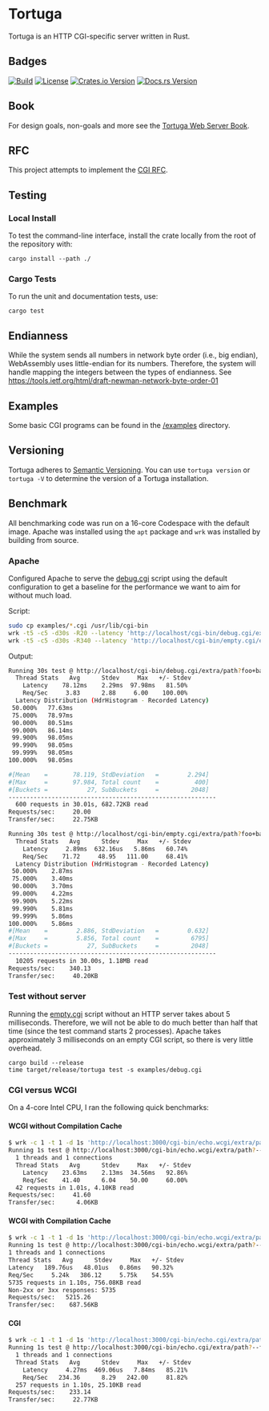# Tortuga

Tortuga is an HTTP CGI-specific server written in Rust.

## Badges
[![Build](https://github.com/misalcedo/tortuga/actions/workflows/compatibility.yml/badge.svg)](https://github.com/misalcedo/tortuga/actions/workflows/compatibility.yml)
[![License](https://img.shields.io/badge/License-Apache%202.0-yellowgreen.svg)](https://opensource.org/licenses/Apache-2.0)
[![Crates.io Version](https://img.shields.io/crates/v/tortuga.svg)](https://crates.io/crates/tortuga)
[![Docs.rs Version](https://docs.rs/tortuga/badge.svg)](https://docs.rs/tortuga)

## Book
For design goals, non-goals and more see the [Tortuga Web Server Book](https://tortuga.salcedo.cc).

## RFC
This project attempts to implement the [CGI RFC](https://www.rfc-editor.org/rfc/rfc3875.html).

## Testing
### Local Install
To test the command-line interface, install the crate locally from the root of the repository with:

```console
cargo install --path ./
```

### Cargo Tests
To run the unit and documentation tests, use:
```console
cargo test
```

## Endianness
While the system sends all numbers in network byte order (i.e., big endian), WebAssembly uses little-endian for its numbers. Therefore, the system will handle mapping the integers between the types of endianness. See <https://tools.ietf.org/html/draft-newman-network-byte-order-01>

## Examples
Some basic CGI programs can be found in the [/examples](./examples) directory.

## Versioning
Tortuga adheres to [Semantic Versioning](https://semver.org/). You can use `tortuga version` or `tortuga -V` to determine the version of a Tortuga installation.

## Benchmark
All benchmarking code was run on a 16-core Codespace with the default image. Apache was installed using the `apt` package and `wrk` was installed by building from source.

### Apache
Configured Apache to serve the [debug.cgi](examples/debug.cgi) script using the default configuration to get a baseline for the performance we want to aim for without much load.

Script:
```bash
sudo cp examples/*.cgi /usr/lib/cgi-bin
wrk -t5 -c5 -d30s -R20 --latency 'http://localhost/cgi-bin/debug.cgi/extra/path?foo+bar+--me%202'
wrk -t5 -c5 -d30s -R340 --latency 'http://localhost/cgi-bin/empty.cgi/extra/path?foo+bar+--me%202'
```

Output:
```bash
Running 30s test @ http://localhost/cgi-bin/debug.cgi/extra/path?foo+bar+--me%202
  Thread Stats   Avg      Stdev     Max   +/- Stdev
    Latency    78.12ms    2.29ms  97.98ms   81.50%
    Req/Sec     3.83      2.88     6.00    100.00%
  Latency Distribution (HdrHistogram - Recorded Latency)
 50.000%   77.63ms
 75.000%   78.97ms
 90.000%   80.51ms
 99.000%   86.14ms
 99.900%   98.05ms
 99.990%   98.05ms
 99.999%   98.05ms
100.000%   98.05ms

#[Mean    =       78.119, StdDeviation   =        2.294]
#[Max     =       97.984, Total count    =          400]
#[Buckets =           27, SubBuckets     =         2048]
----------------------------------------------------------
  600 requests in 30.01s, 682.72KB read
Requests/sec:     20.00
Transfer/sec:     22.75KB

Running 30s test @ http://localhost/cgi-bin/empty.cgi/extra/path?foo+bar+--me%202
  Thread Stats   Avg      Stdev     Max   +/- Stdev
    Latency     2.89ms  632.16us   5.86ms   60.74%
    Req/Sec    71.72     48.95   111.00     68.41%
  Latency Distribution (HdrHistogram - Recorded Latency)
 50.000%    2.87ms
 75.000%    3.40ms
 90.000%    3.70ms
 99.000%    4.22ms
 99.900%    5.22ms
 99.990%    5.81ms
 99.999%    5.86ms
100.000%    5.86ms
#[Mean    =        2.886, StdDeviation   =        0.632]
#[Max     =        5.856, Total count    =         6795]
#[Buckets =           27, SubBuckets     =         2048]
----------------------------------------------------------
  10205 requests in 30.00s, 1.18MB read
Requests/sec:    340.13
Transfer/sec:     40.20KB
```

### Test without server
Running the [empty.cgi](examples/empty.cgi) script without an HTTP server takes about 5 milliseconds. Therefore, we will not be able to do much better than half that time (since the test command starts 2 processes). Apache takes approximately 3 milliseconds on an empty CGI script, so there is very little overhead.

```
cargo build --release
time target/release/tortuga test -s examples/debug.cgi
```

### CGI versus WCGI
On a 4-core Intel CPU, I ran the following quick benchmarks:

#### WCGI without Compilation Cache
```bash
$ wrk -c 1 -t 1 -d 1s 'http://localhost:3000/cgi-bin/echo.wcgi/extra/path?--foo+bar'
Running 1s test @ http://localhost:3000/cgi-bin/echo.wcgi/extra/path?--foo+bar
  1 threads and 1 connections
  Thread Stats   Avg      Stdev     Max   +/- Stdev
    Latency    23.63ms    2.13ms  34.56ms   92.86%
    Req/Sec    41.40      6.04    50.00     60.00%
  42 requests in 1.01s, 4.10KB read
Requests/sec:     41.60
Transfer/sec:      4.06KB
```

#### WCGI with Compilation Cache
```bash
$ wrk -c 1 -t 1 -d 1s 'http://localhost:3000/cgi-bin/echo.wcgi/extra/path?--foo+bar'
Running 1s test @ http://localhost:3000/cgi-bin/echo.wcgi/extra/path?--foo+bar
1 threads and 1 connections
Thread Stats   Avg      Stdev     Max   +/- Stdev
Latency   189.76us   48.01us   0.86ms   90.32%
Req/Sec     5.24k   386.12     5.75k    54.55%
5735 requests in 1.10s, 756.08KB read
Non-2xx or 3xx responses: 5735
Requests/sec:   5215.26
Transfer/sec:    687.56KB
```

#### CGI
```bash
$ wrk -c 1 -t 1 -d 1s 'http://localhost:3000/cgi-bin/echo.cgi/extra/path?--foo+bar'
Running 1s test @ http://localhost:3000/cgi-bin/echo.cgi/extra/path?--foo+bar
  1 threads and 1 connections
  Thread Stats   Avg      Stdev     Max   +/- Stdev
    Latency     4.27ms  469.06us   7.84ms   85.21%
    Req/Sec   234.36      8.29   242.00     81.82%
  257 requests in 1.10s, 25.10KB read
Requests/sec:    233.14
Transfer/sec:     22.77KB
```

